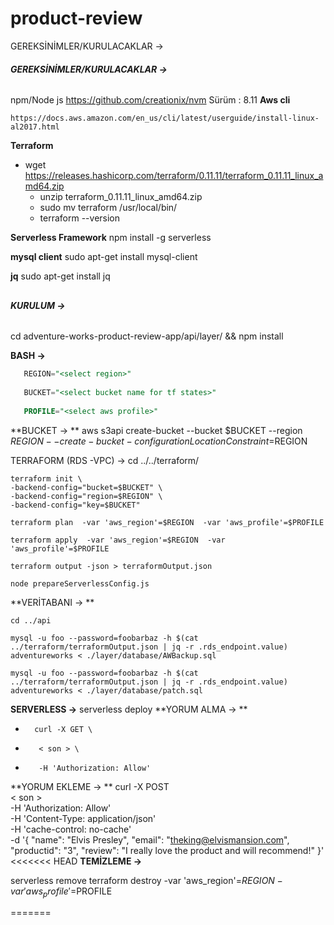 
# product-review
GEREKSİNİMLER/KURULACAKLAR ->


###### **GEREKSİNİMLER/KURULACAKLAR ->**
## 
npm/Node js
	https://github.com/creationix/nvm
	Sürüm : 8.11
**Aws cli**

	https://docs.aws.amazon.com/en_us/cli/latest/userguide/install-linux-al2017.html
**Terraform**
- wget https://releases.hashicorp.com/terraform/0.11.11/terraform_0.11.11_linux_amd64.zip
	- unzip terraform_0.11.11_linux_amd64.zip
	- sudo mv terraform /usr/local/bin/
	- terraform --version
	
**Serverless Framework**
npm install -g serverless

**mysql client**
sudo apt-get install mysql-client

**jq**
sudo apt-get install jq
## 
###### **KURULUM ->**
## 
cd adventure-works-product-review-app/api/layer/ && npm install

**BASH ->**
 ```sql
    REGION="<select region>"
    
    BUCKET="<select bucket name for tf states>"
    
    PROFILE="<select aws profile>"
```


**BUCKET -> **
aws s3api create-bucket --bucket $BUCKET --region $REGION --create-bucket-configuration LocationConstraint=$REGION
	
TERRAFORM (RDS -VPC) ->
	cd ../../terraform/
    
    terraform init \
    -backend-config="bucket=$BUCKET" \
    -backend-config="region=$REGION" \
    -backend-config="key=$BUCKET"
    
    terraform plan  -var 'aws_region'=$REGION  -var 'aws_profile'=$PROFILE

	terraform apply  -var 'aws_region'=$REGION  -var 'aws_profile'=$PROFILE
	
	terraform output -json > terraformOutput.json
    
    node prepareServerlessConfig.js

**VERİTABANI -> **

	cd ../api
    
    mysql -u foo --password=foobarbaz -h $(cat ../terraform/terraformOutput.json | jq -r .rds_endpoint.value) adventureworks < ./layer/database/AWBackup.sql
    
    mysql -u foo --password=foobarbaz -h $(cat ../terraform/terraformOutput.json | jq -r .rds_endpoint.value) adventureworks < ./layer/database/patch.sql
	
	
**SERVERLESS ->**
serverless deploy
**YORUM ALMA -> **
   -       curl -X GET \
   -        < son > \
   -        -H 'Authorization: Allow' 
**YORUM EKLEME ->  **
curl -X POST \
     < son > \
     -H 'Authorization: Allow' \
     -H 'Content-Type: application/json' \
     -H 'cache-control: no-cache' \
     -d '{
   "name": "Elvis Presley",
   "email": "theking@elvismansion.com",
   "productid": "3",
   "review": "I really love the product and will recommend!"
   }'
<<<<<<< HEAD
  **TEMİZLEME ->**
  
  serverless remove
  terraform destroy -var 'aws_region'=$REGION  -var 'aws_profile'=$PROFILE



=======
   

